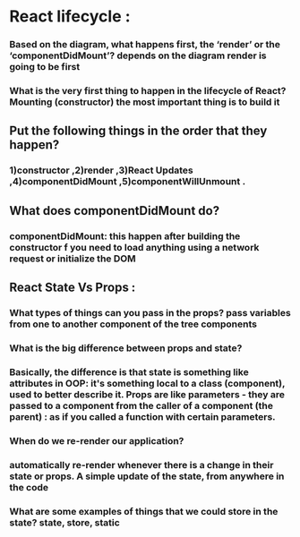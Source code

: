 # React lifecycle :
 
 ### Based on the diagram, what happens first, the ‘render’ or the ‘componentDidMount’? depends on the diagram  render is going to be first 

 ###  What is the very first thing to happen in the lifecycle of React? Mounting (constructor) the most important thing is to build it

## Put the following things in the order that they happen?
### 1)constructor ,2)render ,3)React Updates ,4)componentDidMount ,5)componentWillUnmount .

## What does componentDidMount do?
### componentDidMount: this happen after building the constructor f you need to load anything using a network request or initialize the DOM


## React State Vs Props :
 ### What types of things can you pass in the props? pass variables from one to another component of the tree components

### What is the big difference between props and state?
### Basically, the difference is that state is something like attributes in OOP: it's something local to a class (component), used to better describe it. Props are like parameters - they are passed to a component from the caller of a component (the parent) : as if you called a function with certain parameters.

### When do we re-render our application?
### automatically re-render whenever there is a change in their state or props. A simple update of the state, from anywhere in the code

### What are some examples of things that we could store in the state? state, store, static